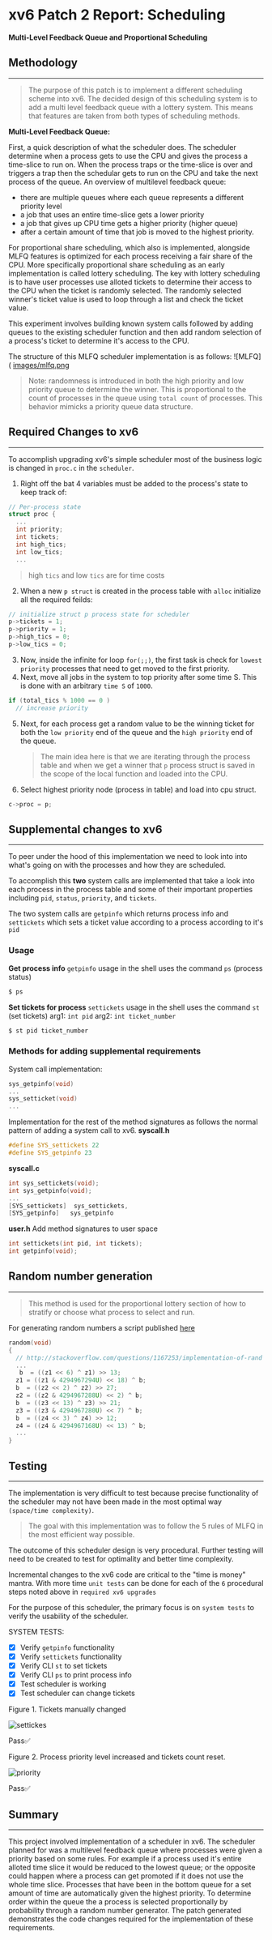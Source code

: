 # xv6 Patch 2 Report: Scheduling
**Multi-Level Feedback Queue and Proportional Scheduling**

## Methodology
---
>The purpose of this patch is to implement a different scheduling scheme into xv6. The decided design of this scheduling system is to add a multi level feedback queue with a lottery system. This means that features are taken from both types of scheduling methods. 

**Multi-Level Feedback Queue:**

First, a quick description of what the scheduler does. The scheduler determine when a process gets to use the CPU and gives the process a time-slice to run on. When the process traps or the time-slice is over and triggers a trap then the schedular gets to run on the CPU and take the next process of the queue. An overview of multilevel feedback queue:
- there are multiple queues where each queue represents a different priority level
- a job that uses an entire time-slice gets a lower priority
- a job that gives up CPU time gets a higher priority (higher queue)
- after a certain amount of time that job is moved to the highest priority.

For proportional share scheduling, which also is implemented, alongside MLFQ features is optimized for each process receiving a fair share of the CPU. More specifically proportional share scheduling as an early implementation is called lottery scheduling. The key with lottery scheduling is to have user processes use alloted tickets to determine their access to the CPU when the ticket is randomly selected. The randomly selected winner's ticket value is used to loop through a list and check the ticket value.

This experiment involves building known system calls followed by adding queues to the existing scheduler function and then add random selection of a process's ticket to determine it's access to the CPU.

The structure of this MLFQ scheduler implementation is as follows:
![MLFQ](
  [images/mlfq.png](https://github.com/ztbochanski/xv6-mlfq-lottery-scheduler/raw/main/images/mlfq.png)

>Note: randomness is introduced in both the high priority and low priority queue to determine the winner. This is proportional to the count of processes in the queue using `total count` of processes. This behavior mimicks a priority queue data structure. 
## Required Changes to xv6
---
To accomplish upgrading xv6's simple scheduler most of the business logic is changed in `proc.c` in the `scheduler`.

1. Right off the bat 4 variables must be added to the process's state to keep track of:
```c
// Per-process state
struct proc {
  ...
  int priority;
  int tickets;
  int high_tics;
  int low_tics;
  ...
```
>high `tics` and low `tics` are for time costs

2. When a new `p struct` is created in the process table with `alloc` initialize all the required feilds:
```c
// initialize struct p process state for scheduler
p->tickets = 1;
p->priority = 1;
p->high_tics = 0;
p->low_tics = 0;
```

3. Now, inside the infinite for loop `for(;;)`, the first task is check for `lowest priority` processes that need to get moved to the first priority.
4. Next, move all jobs in the system to top priority after some time S. This is done with an arbitrary `time S` of `1000`. 
```c
if (total_tics % 1000 == 0 )
  // increase priority
```
5. Next, for each process get a random value to be the winning ticket for both the `low priority` end of the queue and the `high priority` end of the queue.
   >The main idea here is that we are iterating through the process table and when we get a winner that `p` process struct is saved in the scope of the local function and loaded into the CPU.
6. Select highest priority node (process in table) and load into cpu struct.
  ```c
  c->proc = p;
  ```

## Supplemental changes to xv6
---
To peer under the hood of this implementation we need to look into into what's going on with the processes and how they are scheduled.

To accomplish this **two** system calls are implemented that take a look into each process in the process table and some of their important properties including `pid`, `status`, `priority`, and `tickets`.

The two system calls are `getpinfo` which returns process info and `settickets` which sets a ticket value according to a process according to it's `pid`

### Usage

**Get process info**
`getpinfo` usage in the shell uses the command `ps` (process status)
```bash
$ ps
```

**Set tickets for process**
`settickets` usage in the shell uses the command `st` (set tickets)
arg1: `int pid`
arg2: `int ticket_number`
```bash
$ st pid ticket_number
```
### Methods for adding supplemental requirements 

System call implementation:
```c
sys_getpinfo(void)
...
sys_setticket(void)
...
```

Implementation for the rest of the method signatures as follows the normal pattern of adding a system call to xv6.
**syscall.h**
```c
#define SYS_settickets 22
#define SYS_getpinfo 23
```

**syscall.c**
```c
int sys_settickets(void);
int sys_getpinfo(void);
...
[SYS_settickets]  sys_settickets,
[SYS_getpinfo]   sys_getpinfo
```

**user.h**
Add method signatures to user space 
```c
int settickets(int pid, int tickets);
int getpinfo(void);
```

## Random number generation
---
>This method is used for the proportional lottery section of how to stratify or choose what process to select and run.

For generating random numbers a script published [here](https://github.com/joonlim/xv6/blob/master/random.c)
```c
random(void)
{
  // http://stackoverflow.com/questions/1167253/implementation-of-rand
  ...
   b  = ((z1 << 6) ^ z1) >> 13;
  z1 = ((z1 & 4294967294U) << 18) ^ b;
  b  = ((z2 << 2) ^ z2) >> 27; 
  z2 = ((z2 & 4294967288U) << 2) ^ b;
  b  = ((z3 << 13) ^ z3) >> 21;
  z3 = ((z3 & 4294967280U) << 7) ^ b;
  b  = ((z4 << 3) ^ z4) >> 12;
  z4 = ((z4 & 4294967168U) << 13) ^ b;
  ...
}
```
## Testing
---

The implementation is very difficult to test because precise functionality of the scheduler may not have been made in the most optimal way `(space/time complexity)`. 
>The goal with this implementation was to follow the 5 rules of MLFQ in the most efficient way possible. 

The outcome of this scheduler design is very procedural. Further testing will need to be created to test for optimality and better time complexity.

Incremental changes to the xv6 code are critical to the "time is money" mantra. With more time `unit tests` can be done for each of the `6` procedural steps noted above in `required xv6 upgrades`

For the purpose of this scheduler, the primary focus is on `system tests` to verify the usability of the scheduler.

SYSTEM TESTS:

- [x] Verify `getpinfo` functionality
- [x] Verify `settickets` functionality
- [x] Verify CLI `st` to set tickets
- [x] Verify CLI `ps` to print process info
- [x] Test scheduler is working
- [x] Test scheduler can change tickets

Figure 1. Tickets manually changed

 ![settickes](https://github.com/ztbochanski/xv6-mlfq-lottery-scheduler/raw/main/images/settickets.png)

Pass✅

Figure 2. Process priority level increased and tickets count reset.

 ![priority](https://github.com/ztbochanski/xv6-mlfq-lottery-scheduler/blob/main/images/priority.png)

Pass✅


## Summary
---
This project involved implementation of a scheduler in xv6. The scheduler planned for was a multilevel feedback queue where processes were given a priority based on some rules. For example if a process used it's entire alloted time slice it would be reduced to the lowest queue; or the opposite could happen where a process can get promoted if it does not use the whole time slice. Processes that have been in the bottom queue for a set amount of time are automatically given the highest priority. To determine order within the queue the a process is selected proportionally by probability through a random number generator. The patch generated demonstrates the code changes required for the implementation of these requirements.